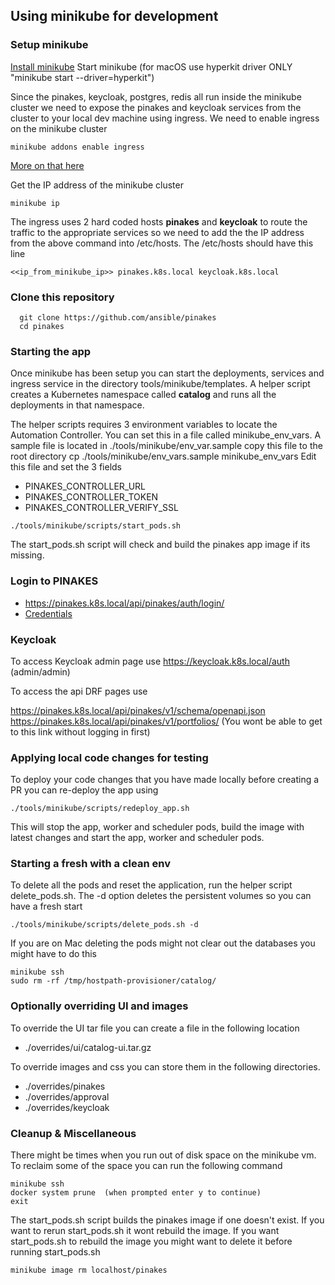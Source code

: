 ## Using minikube for development
###  Setup minikube
[Install minikube](https://minikube.sigs.k8s.io/docs/start/)
Start minikube
(for macOS use hyperkit driver ONLY "minikube start --driver=hyperkit")


Since the pinakes, keycloak, postgres, redis all run inside the minikube cluster we need to expose the pinakes and keycloak services from the cluster to your local dev machine using ingress. We need to enable ingress on the minikube cluster

```
minikube addons enable ingress
```

[More on that here](https://kubernetes.io/docs/tasks/access-application-cluster/ingress-minikube/)

Get the IP address of the minikube cluster
```
minikube ip
```

The ingress uses 2 hard coded hosts **pinakes** and **keycloak** to route the traffic to the appropriate services so we need to add the the IP address from the above command into /etc/hosts. The /etc/hosts should have this line
```
<<ip_from_minikube_ip>> pinakes.k8s.local keycloak.k8s.local
```

### Clone this repository
```
  git clone https://github.com/ansible/pinakes
  cd pinakes
```

### Starting the app
Once minikube has been setup you can start the deployments, services and ingress service in the directory tools/minikube/templates. A helper script creates a Kubernetes namespace called **catalog** and runs all the deployments in that namespace. 

The helper scripts requires 3 environment variables to locate the Automation Controller.
  You can set this in a file called minikube_env_vars. A sample file is located in ./tools/minikube/env_var.sample
  copy this file to the root directory
  cp ./tools/minikube/env_vars.sample minikube_env_vars
  Edit this file and set the 3 fields

  * PINAKES_CONTROLLER_URL
  * PINAKES_CONTROLLER_TOKEN
  * PINAKES_CONTROLLER_VERIFY_SSL


```
./tools/minikube/scripts/start_pods.sh
```
The start_pods.sh script will check and build the pinakes app image if its missing.

### Login to PINAKES
 * https://pinakes.k8s.local/api/pinakes/auth/login/
 * [Credentials](./CREDENTIALS.md)

### Keycloak
To access Keycloak admin page use https://keycloak.k8s.local/auth (admin/admin)

To access the api DRF pages use

https://pinakes.k8s.local/api/pinakes/v1/schema/openapi.json
https://pinakes.k8s.local/api/pinakes/v1/portfolios/ (You wont be able to get to this link without logging in first)

### Applying local code changes for testing
To deploy your code changes that you have made locally before creating a PR you can re-deploy the app using
```
./tools/minikube/scripts/redeploy_app.sh
```

This will stop the app, worker and scheduler pods, build the image with latest changes and
start the app, worker and scheduler pods.

### Starting a fresh with a clean env 
To delete all the pods and reset the application, run the helper script delete_pods.sh.
The -d option deletes the persistent volumes so you can have a fresh start

```
./tools/minikube/scripts/delete_pods.sh -d
```

If you are on Mac deleting the pods might not clear out the databases you might have to do this
```
minikube ssh
sudo rm -rf /tmp/hostpath-provisioner/catalog/
```
### Optionally overriding UI and images

To override the UI tar file you can create a file in the following location
   * ./overrides/ui/catalog-ui.tar.gz

To override images and css you can store them in the following directories.
  * ./overrides/pinakes
  * ./overrides/approval
  * ./overrides/keycloak


### Cleanup & Miscellaneous

There might be times when you run out of disk space on the minikube vm.
To reclaim some of the space you can run the following command
```
minikube ssh
docker system prune  (when prompted enter y to continue)
exit
```

The start_pods.sh script builds the pinakes image if one doesn't exist. If you want to rerun start_pods.sh it wont rebuild the image. If you want start_pods.sh to rebuild the image you might want to delete it before running start_pods.sh

```
minikube image rm localhost/pinakes
```
